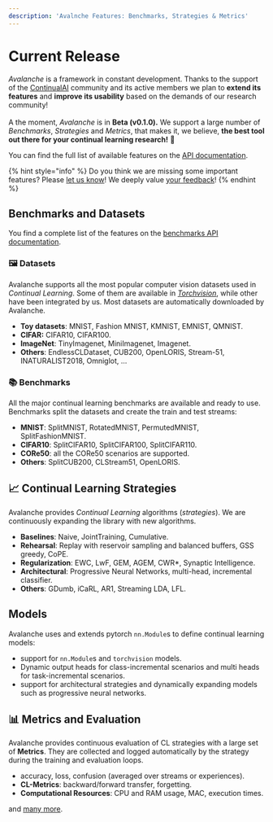 ```yaml
---
description: 'Avalnche Features: Benchmarks, Strategies & Metrics'
---
```


# Current Release

_Avalanche_ is a framework in constant development. Thanks to the support of the [ContinualAI](https://www.continualai.org) community and its active members we plan to **extend its features** and **improve its usability** based on the demands of our research community!\
\
A the moment, _Avalanche_ is in **Beta (v0.1.0).** We support a large number of _Benchmarks_, _Strategies_ and _Metrics_, that makes it, we believe, **the best tool out there for your continual learning research!** 💪

You can find the full list of available features on the [API documentation](https://avalanche-api.continualai.org).

{% hint style="info" %}
Do you think we are missing some important features? Please [let us know](../questions-and-issues/request-a-feature.md)! We deeply value [your feedback](../questions-and-issues/give-feedback.md)!
{% endhint %}

## Benchmarks and Datasets

You find a complete list of the features on the [benchmarks API documentation](https://avalanche-api.continualai.org/en/latest/benchmarks.html).

### 🖼️ Datasets

Avalanche supports all the most popular computer vision datasets used in _Continual Learning_. Some of them are available in [_Torchvision_](https://pytorch.org/docs/stable/torchvision/index.html), while other have been integrated by us. Most datasets are automatically downloaded by Avalanche.

* **Toy datasets**: MNIST, Fashion MNIST, KMNIST, EMNIST, QMNIST.
* **CIFAR:** CIFAR10, CIFAR100.
* **ImageNet**: TinyImagenet, MiniImagenet, Imagenet.
* **Others**: EndlessCLDataset, CUB200, OpenLORIS, Stream-51, INATURALIST2018, Omniglot, ...

### 📚 Benchmarks

All the major continual learning benchmarks are available and ready to use. Benchmarks split the datasets and create the train and test streams:

* **MNIST**: SplitMNIST, RotatedMNIST, PermutedMNIST, SplitFashionMNIST.
* **CIFAR10**: SplitCIFAR10, SplitCIFAR100, SplitCIFAR110.
* **CORe50**: all the CORe50 scenarios are supported.
* **Others**: SplitCUB200, CLStream51, OpenLORIS.

## 📈 Continual Learning Strategies

Avalanche provides _Continual Learning_ algorithms (_strategies_). We are continuously expanding the library with new algorithms.

* **Baselines**: Naive, JointTraining, Cumulative.
* **Rehearsal**: Replay with reservoir sampling and balanced buffers, GSS greedy, CoPE.
* **Regularization**: EWC, LwF, GEM, AGEM, CWR\*, Synaptic Intelligence.
* **Architectural**: Progressive Neural Networks, multi-head, incremental classifier.
* **Others**: GDumb, iCaRL, AR1, Streaming LDA, LFL.

## Models

Avalanche uses and extends pytorch `nn.Module`s to define continual learning models:

* support for `nn.Module`s and `torchvision` models.
* Dynamic output heads for class-incremental scenarios and multi heads for task-incremental scenarios.
* support for architectural strategies and dynamically expanding models such as progressive neural networks.

## 📊 Metrics and Evaluation

Avalanche provides continuous evaluation of CL strategies with a large set of **Metrics**. They are collected and logged automatically by the strategy during the training and evaluation loops.

* accuracy, loss, confusion (averaged over streams or experiences).
* **CL-Metrics**: backward/forward transfer, forgetting.
* **Computational Resources**: CPU and RAM usage, MAC, execution times.

and [many more](https://avalanche-api.continualai.org/en/latest/evaluation.html#).
